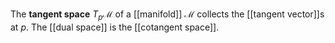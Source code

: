 The **tangent space** $T_p \mathcal{M}$ of a [[manifold]] $\mathcal{M}$ collects the [[tangent vector]]s at $p$. The [[dual space]] is the [[cotangent space]].